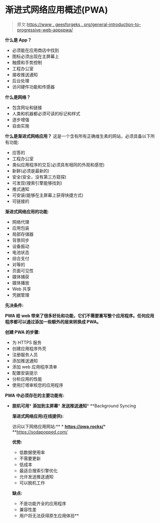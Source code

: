 # 渐进式网络应用概述(PWA)

> 原文:[https://www . geesforgeks . org/general-introduction-to-progressive-web-appspwa/](https://www.geeksforgeeks.org/general-introduction-to-progressive-web-appspwa/)

**什么是 App？**

*   必须能在应用商店中找到
*   图标必须出现在主屏幕上
*   触摸和手势控制
*   工程办公室
*   接收推送通知
*   后台处理
*   访问硬件功能和传感器

**什么是网络？**

*   包含网址和链接
*   人类和机器都必须可读的标记和样式
*   逐步增强
*   自由实施

**什么是渐进式网络应用？**
这是一个含有所有正确维生素的网站，必须具备以下所有功能:

*   应答的
*   工程办公室
*   类似应用程序的交互(必须具有相同的外观和感觉)
*   新鲜(必须是最新的)
*   安全(安全，没有第三方窥探)
*   可发现(搜索引擎能够找到)
*   推式通知
*   可安装(能够在主屏幕上获得快捷方式)
*   可链接的

**渐进式网络应用的功能**:

*   网络代理
*   应用包装
*   局部存储器
*   背景同步
*   设备振动
*   电池状态
*   综合支付
*   对等的
*   页面可见性
*   媒体捕获
*   媒体播放
*   Web 共享
*   凭据管理

**先决条件:**

**PWA 给 web 带来了很多好处和功能，它们不需要重写整个应用程序。任何应用程序都可以通过添加一些额外的层来转换成 PWA。**

**创建 PWA 的步骤:**

*   为 HTTPS 服务
*   创建应用程序外壳
*   注册服务人员
*   添加推送通知
*   添加 web 应用程序清单
*   配置安装提示
*   分析应用的性能
*   使用灯塔审核您的应用程序

**PWA 中必须存在的主要功能有:**

*   **脱机可用***   **添加到主屏幕***   **发送推送通知***   **Background Syncing

    **渐进式网络应用(在线提供):**

    访问以下网络应用网站:** *   **https://pwa.rocks/***   **https://sodapopped.com/

    **优势:**

    *   低数据使用率
    *   不需要更新
    *   低成本
    *   最适合搜索引擎优化
    *   允许发送推送通知
    *   可以脱机工作

    **缺点:**

    *   不是功能齐全的应用程序
    *   兼容性差
    *   用户将无法获得原生应用体验**